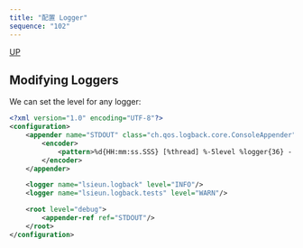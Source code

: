 ```yaml
---
title: "配置 Logger"
sequence: "102"
---
```


[UP](/java-logging.html)


## Modifying Loggers

We can set the level for any logger:

```xml
<?xml version="1.0" encoding="UTF-8"?>
<configuration>
    <appender name="STDOUT" class="ch.qos.logback.core.ConsoleAppender">
        <encoder>
            <pattern>%d{HH:mm:ss.SSS} [%thread] %-5level %logger{36} - %msg%n</pattern>
        </encoder>
    </appender>

    <logger name="lsieun.logback" level="INFO"/>
    <logger name="lsieun.logback.tests" level="WARN"/>

    <root level="debug">
        <appender-ref ref="STDOUT"/>
    </root>
</configuration>
```
